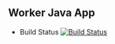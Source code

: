 ## Worker Java App

* Build Status
[![Build Status](http://34.65.137.80:8080/buildStatus/icon?job=instavote%2Fworker-build)](http://34.65.137.80:8080/job/instavote/job/worker-build/)
